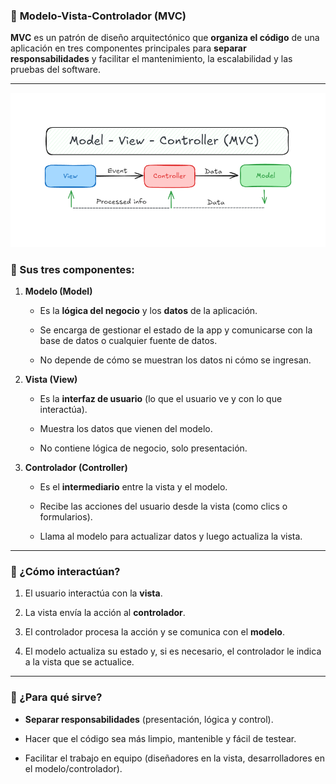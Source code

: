 ### 🧩 **Modelo-Vista-Controlador (MVC)**

**MVC** es un patrón de diseño arquitectónico que **organiza el código** de una aplicación en tres componentes principales para **separar responsabilidades** y facilitar el mantenimiento, la escalabilidad y las pruebas del software.

---

![grafico](src/main/java/net/classes/assets/graficMVC.png)
### 🧱 Sus tres componentes:

1. **Modelo (Model)**

    - Es la **lógica del negocio** y los **datos** de la aplicación.

    - Se encarga de gestionar el estado de la app y comunicarse con la base de datos o cualquier fuente de datos.

    - No depende de cómo se muestran los datos ni cómo se ingresan.

2. **Vista (View)**

    - Es la **interfaz de usuario** (lo que el usuario ve y con lo que interactúa).

    - Muestra los datos que vienen del modelo.

    - No contiene lógica de negocio, solo presentación.

3. **Controlador (Controller)**

    - Es el **intermediario** entre la vista y el modelo.

    - Recibe las acciones del usuario desde la vista (como clics o formularios).

    - Llama al modelo para actualizar datos y luego actualiza la vista.

---

### 🔁 ¿Cómo interactúan?

1. El usuario interactúa con la **vista**.

2. La vista envía la acción al **controlador**.

3. El controlador procesa la acción y se comunica con el **modelo**.

4. El modelo actualiza su estado y, si es necesario, el controlador le indica a la vista que se actualice.


---

### 🎯 ¿Para qué sirve?

- **Separar responsabilidades** (presentación, lógica y control).

- Hacer que el código sea más limpio, mantenible y fácil de testear.

- Facilitar el trabajo en equipo (diseñadores en la vista, desarrolladores en el modelo/controlador).